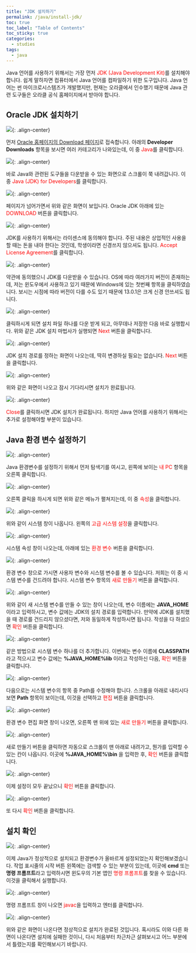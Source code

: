 ```yaml
---
title: "JDK 설치하기"
permalink: /java/install-jdk/
toc: true
toc_label: "Table of Contents"
toc_sticky: true
categories:
  - studies
tags:
  - java
---
```


Java 언어를 사용하기 위해서는 가장 먼저 <span style="color:red">JDK (Java Development Kit)</span>를 설치해야 합니다. 쉽게 말하자면 컴퓨터에서 Java 언어를 컴파일하기 위한 도구입니다. Java 언어는 썬 마이크로시스템즈가 개발했지만, 현재는 오라클에서 인수했기 때문에 Java 관련 도구들은 오라클 공식 홈페이지에서 받아야 합니다.

## Oracle JDK 설치하기

![](/assets/images/Java/001/01.png){: .align-center}

먼저 [Oracle 홈페이지의 Download 페이지](https://www.oracle.com/downloads/)로 접속합니다. 아래의 **Developer Downloads** 항목을 보시면 여러 카테고리가 나와있는데, 이 중 <span style="color:red">Java</span>를 클릭합니다.

![](/assets/images/Java/001/02.png){: .align-center}

바로 Java와 관련된 도구들을 다운받을 수 있는 화면으로 스크롤이 쭉 내려갑니다. 이 중 <span style="color:red">Java (JDK) for Developers</span>를 클릭합니다.

![](/assets/images/Java/001/03.png){: .align-center}

페이지가 넘어가면서 위와 같은 화면이 보입니다. Oracle JDK 아래에 있는 <span style="color:red">DOWNLOAD</span> 버튼을 클릭합니다.

![](/assets/images/Java/001/04.png){: .align-center}

JDK를 사용하기 위해서는 라이센스에 동의해야 합니다. 주된 내용은 상업적인 사용을 할 때는 돈을 내야 한다는 것인데, 학생이라면 신경쓰지 않으셔도 됩니다. <span style="color:red">Accept License Agreement</span>를 클릭합니다.

![](/assets/images/Java/001/05.png){: .align-center}

약관에 동의했으니 JDK를 다운받을 수 있습니다. OS에 따라 여러가지 버전이 존재하는데, 저는 윈도우에서 사용하고 있기 때문에 Windows에 있는 첫번째 항목을 클릭하였습니다. 보시는 시점에 따라 버전이 다를 수도 있기 때문에 13.0.1은 크게 신경 안쓰셔도 됩니다.

![](/assets/images/Java/001/06.png){: .align-center}

클릭하시게 되면 설치 파일 하나를 다운 받게 되고, 아무데나 저장한 다음 바로 실행합시다. 위와 같은 JDK 설치 마법사가 실행되면 <span style="color:red">Next</span> 버튼을 클릭합니다.

![](/assets/images/Java/001/07.png){: .align-center}

JDK 설치 경로를 정하는 화면이 나오는데, 딱히 변경하실 필요는 없습니다. <span style="color:red">Next</span> 버튼을 클릭합니다.

![](/assets/images/Java/001/08.png){: .align-center}

위와 같은 화면이 나오고 잠시 기다리시면 설치가 완료됩니다.

![](/assets/images/Java/001/09.png){: .align-center}

<span style="color:red">Close</span>를 클릭하시면 JDK 설치가 완료됩니다. 하지만 Java 언어를 사용하기 위해서는 추가로 설정해야할 부분이 있습니다.

## Java 환경 변수 설정하기

![](/assets/images/Java/001/10.png){: .align-center}

Java 환경변수를 설정하기 위해서 먼저 탐색기를 여시고, 왼쪽에 보이는 <span style="color:red">내 PC</span> 항목을 오른쪽 클릭합니다.

![](/assets/images/Java/001/11.png){: .align-center}

오른쪽 클릭을 하시게 되면 위와 같은 메뉴가 펼쳐지는데, 이 중 <span style="color:red">속성</span>을 클릭합니다.

![](/assets/images/Java/001/12.png){: .align-center}

위와 같이 시스템 창이 나옵니다. 왼쪽의 <span style="color:red">고급 시스템 설정</span>을 클릭합니다.

![](/assets/images/Java/001/13.png){: .align-center}

시스템 속성 창이 나오는데, 아래에 있는 <span style="color:red">환경 변수</span> 버튼을 클릭합니다.

![](/assets/images/Java/001/14.png){: .align-center}

환경 변수 창으로 가시면 사용자 변수와 시스템 변수를 볼 수 있습니다. 저희는 이 중 시스템 변수를 건드려야 합니다. 시스템 변수 항목의 <span style="color:red">새로 만들기</span> 버튼을 클릭합니다.

![](/assets/images/Java/001/15.png){: .align-center}

위와 같이 새 시스템 변수를 만들 수 있는 창이 나오는데, 변수 이름에는 **JAVA_HOME** 이라고 입력하시고, 변수 값에는 JDK의 설치 경로를 입력합니다. 만약에 JDK를 설치했을 때 경로를 건드리지 않으셨다면, 저와 동일하게 작성하시면 됩니다. 작성을 다 하셨으면 <span style="color:red">확인</span> 버튼을 클릭합니다.

![](/assets/images/Java/001/16.png){: .align-center}

같은 방법으로 시스템 변수 하나를 더 추가합니다. 이번에는 변수 이름에 **CLASSPATH** 라고 적으시고 변수 값에는 **%JAVA_HOME%lib** 이라고 작성하신 다음, <span style="color:red">확인</span> 버튼을 클릭합니다.

![](/assets/images/Java/001/17.png){: .align-center}

다음으로는 시스템 변수의 항목 중 Path를 수정해야 합니다. 스크롤을 아래로 내리시다 보면 **Path** 항목이 보이는데, 이것을 선택하고 <span style="color:red">편집</span> 버튼을 클릭합니다.

![](/assets/images/Java/001/18.png){: .align-center}

환경 변수 편집 화면 창이 나오면, 오른쪽 맨 위에 있는 <span style="color:red">새로 만들기</span> 버튼을 클릭합니다.

![](/assets/images/Java/001/19.png){: .align-center}

새로 만들기 버튼을 클릭하면 자동으로 스크롤이 맨 아래로 내려가고, 뭔가를 입력할 수 있는 칸이 나옵니다. 이곳에 **%JAVA_HOME%\bin** 을 입력한 후, <span style="color:red">확인</span> 버튼을 클릭합니다.

![](/assets/images/Java/001/20.png){: .align-center}

이제 설정이 모두 끝났으니 <span style="color:red">확인</span> 버튼을 클릭합니다.

![](/assets/images/Java/001/21.png){: .align-center}

또 다시 <span style="color:red">확인</span> 버튼을 클릭합니다.

## 설치 확인

![](/assets/images/Java/001/22.png){: .align-center}

이제 Java가 정상적으로 설치되고 환경변수가 올바르게 설정되었는지 확인해보겠습니다. 작업 표시줄의 시작 버튼 왼쪽에는 검색할 수 있는 부분이 있는데, 이곳에 **cmd** 또는 **명령 프롬프트**라고 입력하시면 윈도우의 기본 앱인 <span style="color:red">명령 프롬프트</span>를 찾을 수 있습니다. 이것을 클릭해서 실행합니다.

![](/assets/images/Java/001/23.png){: .align-center}

명령 프롬프트 창이 나오면 <span style="color:red">javac</span>을 입력하고 엔터를 클릭합니다.

![](/assets/images/Java/001/24.png){: .align-center}

위와 같은 화면이 나온다면 정상적으로 설치가 완료된 것입니다. 혹시라도 이와 다른 화면이 나온다면 설치에 실패한 것이니, 다시 처음부터 차근차근 살펴보시고 어느 부분에서 틀렸는지를 확인해보시기 바랍니다.